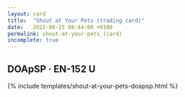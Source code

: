 ```yaml
---
layout: card
title:  "Shout at Your Pets (trading card)"
date:   2022-06-25 08:44:00 +0100
permalink: shout-at-your-pets_(card)
incomplete: true
---
```


## DOApSP &middot; EN-152 U

{% include templates/shout-at-your-pets-doapsp.html %}